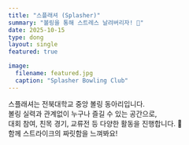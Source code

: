```yaml
---
title: "스플래셔 (Splasher)"
summary: "볼링을 통해 스트레스 날려버리자! 🎳"
date: 2025-10-15
type: dong
layout: single
featured: true

image:
  filename: featured.jpg
  caption: "Splasher Bowling Club"
---
```


스플래셔는 전북대학교 중앙 볼링 동아리입니다.  
볼링 실력과 관계없이 누구나 즐길 수 있는 공간으로,  
대회 참여, 친목 경기, 교류전 등 다양한 활동을 진행합니다. 🎳  
함께 스트라이크의 짜릿함을 느껴봐요!
